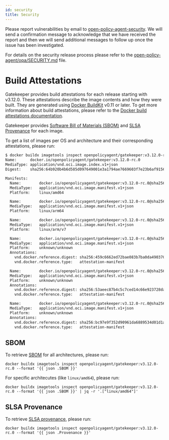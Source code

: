 ```yaml
---
id: security
title: Security
---
```


Please report vulnerabilities by email to [open-policy-agent-security](mailto:open-policy-agent-security@googlegroups.com).
We will send a confirmation message to acknowledge that we have received the
report and then we will send additional messages to follow up once the issue
has been investigated.

For details on the security release process please refer to the [open-policy-agent/opa/SECURITY.md](https://github.com/open-policy-agent/opa/blob/main/SECURITY.md) file.

# Build Attestations

Gatekeeper provides build attestations for each release starting with v3.12.0. These attestations describe the image contents and how they were built. They are generated using [Docker BuildKit](https://docs.docker.com/build/buildkit/) v0.11 or later. To get more information about build attestations, please refer to the [Docker build attestations documentation](https://docs.docker.com/build/attestations/).

Gatekeeper provides [Software Bill of Materials (SBOM)](https://docs.docker.com/build/attestations/sbom/) and [SLSA Provenance](https://docs.docker.com/build/attestations/slsa-provenance/) for each image.

To get a list of images per OS and architecture and their corresponding attestations, please run:

```bash
$ docker buildx imagetools inspect openpolicyagent/gatekeeper:v3.12.0-rc.0
Name:      docker.io/openpolicyagent/gatekeeper:v3.12.0-rc.0
MediaType: application/vnd.oci.image.index.v1+json
Digest:    sha256:64b920b4b6d585d097649001e3a1794ae7669603f7e23b6af9156f67b21a6227

Manifests:
  Name:        docker.io/openpolicyagent/gatekeeper:v3.12.0-rc.0@sha256:459c6662ed72bae083b7ba0da49037009dc10cee23e60a8d144df8c1663487a5
  MediaType:   application/vnd.oci.image.manifest.v1+json
  Platform:    linux/amd64

  Name:        docker.io/openpolicyagent/gatekeeper:v3.12.0-rc.0@sha256:53aeec87b4c5c7ced14c66e923728da4f321b85ebb14b4b30c2636d63946f714
  MediaType:   application/vnd.oci.image.manifest.v1+json
  Platform:    linux/arm64

  Name:        docker.io/openpolicyagent/gatekeeper:v3.12.0-rc.0@sha256:bc97e9f352d90961da6889534d01d1a955f348397ade55da035e2be127d13688
  MediaType:   application/vnd.oci.image.manifest.v1+json
  Platform:    linux/arm/v7

  Name:        docker.io/openpolicyagent/gatekeeper:v3.12.0-rc.0@sha256:f92564f87778c93070f9988f33723b5d7ce3d92afdbd2b959be8d8df190a9026
  MediaType:   application/vnd.oci.image.manifest.v1+json
  Platform:    unknown/unknown
  Annotations:
    vnd.docker.reference.digest: sha256:459c6662ed72bae083b7ba0da49037009dc10cee23e60a8d144df8c1663487a5
    vnd.docker.reference.type:   attestation-manifest

  Name:        docker.io/openpolicyagent/gatekeeper:v3.12.0-rc.0@sha256:509672047e55607cc729ee29d96e1dee5d3fbeb75770e7ce11ddbbc60e0ed527
  MediaType:   application/vnd.oci.image.manifest.v1+json
  Platform:    unknown/unknown
  Annotations:
    vnd.docker.reference.digest: sha256:53aeec87b4c5c7ced14c66e923728da4f321b85ebb14b4b30c2636d63946f714
    vnd.docker.reference.type:   attestation-manifest

  Name:        docker.io/openpolicyagent/gatekeeper:v3.12.0-rc.0@sha256:d65af6b76cbef07ad9e4d054b1a7b9586c0f4f732701781401d71f1a60bd626d
  MediaType:   application/vnd.oci.image.manifest.v1+json
  Platform:    unknown/unknown
  Annotations:
    vnd.docker.reference.digest: sha256:bc97e9f352d90961da6889534d01d1a955f348397ade55da035e2be127d13688
    vnd.docker.reference.type:   attestation-manifest
```

## SBOM

To retrieve [SBOM](https://docs.docker.com/build/attestations/sbom/) for all architectures, please run:

```shell
docker buildx imagetools inspect openpolicyagent/gatekeeper:v3.12.0-rc.0 --format '{{ json .SBOM }}'
```

For specific architecutes (like `linux/amd64`), please run:
```shell
docker buildx imagetools inspect openpolicyagent/gatekeeper:v3.12.0-rc.0 --format '{{ json .SBOM }}' | jq -r '.["linux/amd64"]'
```

## SLSA Provenance

To retrieve [SLSA provenance](https://docs.docker.com/build/attestations/slsa-provenance/), please run:

```shell
docker buildx imagetools inspect openpolicyagent/gatekeeper:v3.12.0-rc.0 --format '{{ json .Provenance }}'
```
